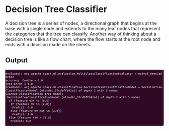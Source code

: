 # Decision Tree Classifier

A decision tree is a series of nodes, a directional graph that begins at the base with a single node and extends to the many leaf nodes that represent the categories that the tree can classify. Another way of thinking about a decision tree is like a flow chart, where the flow starts at the root node and ends with a decision made on the sheets.

## Output
![desicion-trees](decision-tree.png)